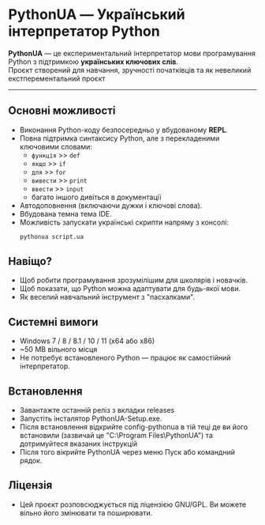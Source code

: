 # PythonUA — Український інтерпретатор Python

**PythonUA** — це експериментальний інтерпретатор мови програмування Python з підтримкою **українських ключових слів**.  
Проєкт створений для навчання, зручності початківців та як невеликий екстперементальний проєкт

---

## Основні можливості
- Виконання Python-коду безпосередньо у вбудованому **REPL**.
- Повна підтримка синтаксису Python, але з перекладеними ключовими словами:
  - `функція` >> `def`
  - `якщо` >> `if`
  - `для` >> `for`
  - `вивести` >> `print`
  - `ввести` >> `input`
  - багато іншого дивіться в документації
- Автодоповнення (включаючи дужки і ключові слова).
- Вбудована темна тема IDE.
- Можливість запускати українські скрипти напряму з консолі:
  ```bash
  pythonua script.ua
## Навіщо?
- Щоб робити програмування зрозумілішим для школярів і новачків.
- Щоб показати, що Python можна адаптувати для будь-якої мови.
- Як веселий навчальний інструмент з "пасхалками".

## Системні вимоги
- Windows 7 / 8 / 8.1 / 10 / 11 (x64 або x86)
- ~50 MB вільного місця
- Не потребує встановленого Python — працює як самостійний інтерпретатор.

## Встановлення
- Завантажте останній реліз з вкладки releases
- Запустіть інсталятор PythonUA-Setup.exe.
- Після встановлення відкрийте config-pythonua в тій теці де ви його встановили (зазвичай це "C:\Program Files\PythonUA") та дотримуйтеся вказаних інструкцій
- Після того вікрийте PythonUA через меню Пуск або командний рядок.

## Ліцензія
- Цей проєкт розповсюджується під ліцензією GNU/GPL. Ви можете вільно його змінювати та поширювати.
